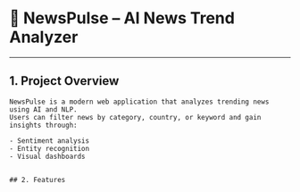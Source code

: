 # 📰 NewsPulse – AI News Trend Analyzer

---

## 1. Project Overview
```text
NewsPulse is a modern web application that analyzes trending news using AI and NLP.
Users can filter news by category, country, or keyword and gain insights through:

- Sentiment analysis
- Entity recognition
- Visual dashboards


## 2. Features
